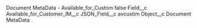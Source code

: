 <?xml version="1.0" encoding="UTF-8"?>
<CustomMetadata xmlns="http://soap.sforce.com/2006/04/metadata" xmlns:xsi="http://www.w3.org/2001/XMLSchema-instance" xmlns:xsd="http://www.w3.org/2001/XMLSchema">
    <label>Document MetaData - Available_for_Custom</label>
    <protected>false</protected>
    <values>
        <field>Field__c</field>
        <value xsi:type="xsd:string">Available_for_Customer_IM__c</value>
    </values>
    <values>
        <field>JSON_Field__c</field>
        <value xsi:type="xsd:string">avcustim</value>
    </values>
    <values>
        <field>Object__c</field>
        <value xsi:type="xsd:string">Document MetaData</value>
    </values>
</CustomMetadata>
